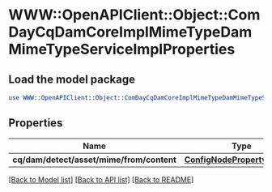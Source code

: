 # WWW::OpenAPIClient::Object::ComDayCqDamCoreImplMimeTypeDamMimeTypeServiceImplProperties

## Load the model package
```perl
use WWW::OpenAPIClient::Object::ComDayCqDamCoreImplMimeTypeDamMimeTypeServiceImplProperties;
```

## Properties
Name | Type | Description | Notes
------------ | ------------- | ------------- | -------------
**cq/dam/detect/asset/mime/from/content** | [**ConfigNodePropertyBoolean**](ConfigNodePropertyBoolean.md) |  | [optional] 

[[Back to Model list]](../README.md#documentation-for-models) [[Back to API list]](../README.md#documentation-for-api-endpoints) [[Back to README]](../README.md)


